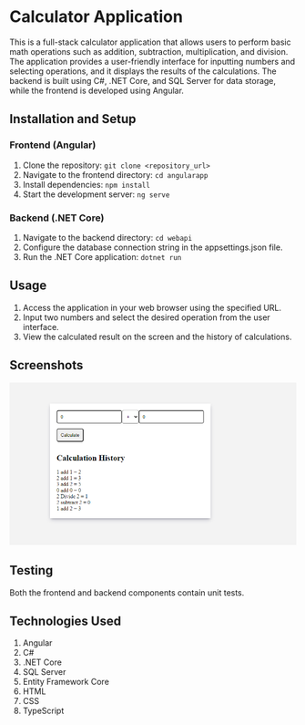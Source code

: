 # Calculator Application

This is a full-stack calculator application that allows users to perform basic math operations such as addition, subtraction, multiplication, and division. The application provides a user-friendly interface for inputting numbers and selecting operations, and it displays the results of the calculations. The backend is built using C#, .NET Core, and SQL Server for data storage, while the frontend is developed using Angular.

## Installation and Setup

### Frontend (Angular)

1. Clone the repository: `git clone <repository_url>`
2. Navigate to the frontend directory: `cd angularapp`
3. Install dependencies: `npm install`
4. Start the development server: `ng serve`

### Backend (.NET Core)

1. Navigate to the backend directory: `cd webapi`
2. Configure the database connection string in the appsettings.json file.
3. Run the .NET Core application: `dotnet run`

## Usage

1. Access the application in your web browser using the specified URL.
2. Input two numbers and select the desired operation from the user interface.
3. View the calculated result on the screen and the history of calculations.

## Screenshots

![Calculator Application Screenshot](./screenshot.png)

## Testing

Both the frontend and backend components contain unit tests.

## Technologies Used
1. Angular
2. C#
3. .NET Core
4. SQL Server
5. Entity Framework Core
6. HTML
7. CSS
8. TypeScript

